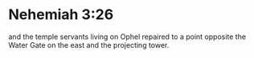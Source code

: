 # Nehemiah 3:26

and the temple servants living on Ophel repaired to a point opposite the Water Gate on the east and the projecting tower.
